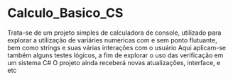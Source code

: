 # Calculo_Basico_CS
Trata-se de um projeto simples de calculadora de console, utilizado para explorar a utilização de variáries numericas com e sem ponto flutuante,
bem como strings e suas várias interações com o usuário
Aqui aplicam-se também alguns testes lógicos, a fim de explorar o uso das verificação em um sistema C#
O projeto ainda receberá novas atualizações, interface, e etc
